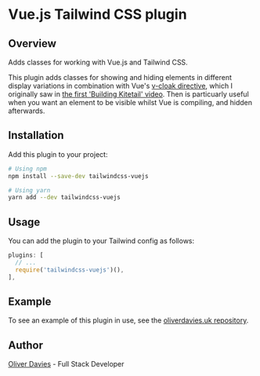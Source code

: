# Vue.js Tailwind CSS plugin

## Overview

Adds classes for working with Vue.js and Tailwind CSS.

This plugin adds classes for showing and hiding elements in different display variations in combination with Vue's [v-cloak directive](https://vuejs.org/v2/api/#v-cloak), which I originally saw in [the first 'Building Kitetail' video](https://youtu.be/XUXpcbYQ_iQ?t=2360). Then is particuarly useful when you want an element to be visible whilst Vue is compiling, and hidden afterwards.

## Installation

Add this plugin to your project:

```sh
# Using npm
npm install --save-dev tailwindcss-vuejs

# Using yarn
yarn add --dev tailwindcss-vuejs
```

## Usage

You can add the plugin to your Tailwind config as follows:

```js
plugins: [
  // ...
  require('tailwindcss-vuejs')(),
],
```

## Example

To see an example of this plugin in use, see the [oliverdavies.uk repository](https://github.com/opdavies/oliverdavies.uk).

## Author

[Oliver Davies](https://www.oliverdavies.uk) - Full Stack Developer
